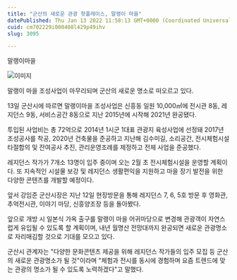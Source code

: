 ```yaml
---
title: "군산의 새로운 관광 핫플레이스, 말랭이 마을"
datePublished: Thu Jan 13 2022 11:58:13 GMT+0000 (Coordinated Universal Time)
cuid: cm702229i000408l429p49ihv
slug: 3095

---
```



말랭이마을

![이미지](https://cdn.hashnode.com/res/hashnode/image/upload/v1739252540489/7408e2fb-fb95-44a6-aa0f-2b07e9a0936d.jpeg)

말랭이 마을 조성사업이 마무리되며 군산의 새로운 명소로 떠오르고 있다.

13일 군산시에 따르면 말랭이마을 조성사업은 신흥동 일원 10,000㎡에 전시관 8동, 레지던스 9동, 서비스공간 8동으로 지난 2015년에 시작해 2021년 완공됐다.

투입된 사업비는 총 72억으로 2014년 1시군 1대표 관광지 육성사업에 선정돼 2017년 조성공사를 착공, 2020년 건축물을 준공하고 지난해 김수미길, 소리공간, 전시체험시설 타절합의 및 잔여공사 추진, 관리운영조례를 제정하고 전체 사업을 준공했다.

레지던스 작가가 7개소 13명이 입주 중이며 오는 2월 초 전시체험시설을 운영할 계획이다. 또 지속적인 시설물 보강 및 레지던스 생활편익을 지원하고 마을 장기 발전을 위한 다양한 콘텐츠를 개발할 예정이다.

앞서 강임준 군산시장은 지난 12일 현장방문을 통해 레지던스 7, 6, 5호 방문 후 영화관, 추억전시관, 이야기 마당, 신흥양조장 등을 돌아봤다.

앞으로 개방 시 일본식 가옥 출구를 말랭이 마을 어귀마당으로 변경해 관광객이 자연스럽게 유입될 수 있도록 할 계획이며, 내년 월명산 전망대까지 완공되면 새로운 관광명소로 자리매김할 것으로 기대를 모으고 있다.

군산시 관계자는 "다양한 문화콘텐츠 제공을 위해 레지던스 작가들의 입주 모집 등 군산의 새로운 관광명소가 될 것"이라며 "체험과 전시를 동시에 경험하며 요즘 트렌드에 맞는 관광의 명소가 될 수 있도록 노력하겠다"고 말했다.
